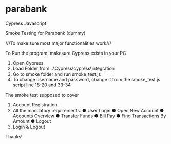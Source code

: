 # parabank
Cypress Javascript

Smoke Testing for Parabank (dummy)

///To make sure most major functionalities work///

To Run the program, makesure Cypress exists in your PC
1. Open Cypress
2. Load Folder from ..\Cypress\cypress\integration
3. Go to smoke folder and run smoke_test.js
4. To change username and password, change it from the smoke_test.js script line 18-20 and 33-34

The smoke test supposed to cover
1. Account Registration.
2. All the mandatory requirements.
● User Login
● Open New Account
● Accounts Overview
● Transfer Funds
● Bill Pay
● Find Transactions By Amount
● Logout
3. Login & Logout

Thanks!
